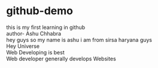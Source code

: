 # github-demo
this is my first learning in github
<br>
author- Ashu Chhabra
<br>
<pr>
hey guys so my name is ashu 
i am from sirsa haryana guys </pr>
<br>
Hey Universe
<br>
Web Developing is best
<br>
Web developer generally develops Websites
